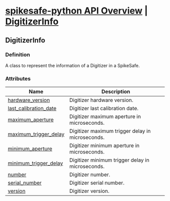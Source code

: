 # [spikesafe-python API Overview](/spikesafe_python_lib_docs/README.md) | [DigitizerInfo](/spikesafe_python_lib_docs/DigitizerInfo/README.md)

## DigitizerInfo

### Definition
A class to represent the information of a Digitizer in a SpikeSafe.

### Attributes
| Name | Description |
| - | - |
| [hardware_version](/spikesafe_python_lib_docs/DigitizerInfo/hardware_version/README.md) | Digitizer hardware version. |
| [last_calibration_date](/spikesafe_python_lib_docs/DigitizerInfo/last_calibration_date/README.md) | Digitizer last calibration date. |
| [maximum_aperture](/spikesafe_python_lib_docs/DigitizerInfo/maximum_aperture/README.md) | Digitizer maximum aperture in microseconds. |
| [maximum_trigger_delay](/spikesafe_python_lib_docs/DigitizerInfo/maximum_trigger_delay/README.md) | Digitizer maximum trigger delay in microseconds. |
| [minimum_aperture](/spikesafe_python_lib_docs/DigitizerInfo/minimum_aperture/README.md) | Digitizer minimum aperture in microseconds. |
| [minimum_trigger_delay](/spikesafe_python_lib_docs/DigitizerInfo/minimum_trigger_delay/README.md) | Digitizer minimum trigger delay in microseconds. |
| [number](/spikesafe_python_lib_docs/DigitizerInfo/number/README.md) | Digitizer number. |
| [serial_number](/spikesafe_python_lib_docs/DigitizerInfo/serial_number/README.md) | Digitizer serial number. |
| [version](/spikesafe_python_lib_docs/DigitizerInfo/version/README.md) | Digitizer version. |
